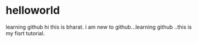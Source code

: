 # helloworld
learning  github
hi this is bharat. i am new to github...learning github ..this is my fisrt tutorial.
